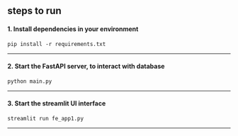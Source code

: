 ## steps to run


#### 1. Install dependencies in your environment

`pip install -r requirements.txt`

--- 

#### 2. Start the FastAPI server, to interact with database
`python main.py`

---

#### 3. Start the streamlit UI interface
`streamlit run fe_app1.py`

---
